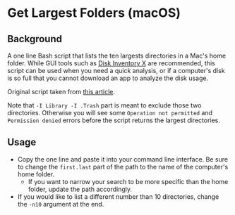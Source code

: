 # Get Largest Folders (macOS)

## Background

A one line Bash script that lists the ten largests directories in a Mac's home folder. While GUI tools such as [Disk Inventory X](http://www.derlien.com/) are recommended, this script can be used when you need a quick analysis, or if a computer's disk is so full that you cannot download an app to analyze the disk usage.

Original script taken from [this article](https://macmost.com/using-terminal-to-find-large-files-and-folders.html).

Note that `-I Library -I .Trash` part is meant to exclude those two directories. Otherwise you will see some `Operation not permitted` and `Permission denied` errors before the script returns the largest directories.

## Usage

- Copy the one line and paste it into your command line interface. Be sure to change the `first.last` part of the path to the name of the computer's home folder.
  - If you want to narrow your search to be more specific than the home folder, update the path accordingly.
- If you would like to list a different number than 10 directories, change the `-n10` argument at the end.
